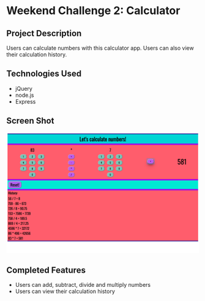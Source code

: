 # Weekend Challenge 2: Calculator

## Project Description 

Users can calculate numbers with this calculator app. Users can also view their calculation history. 

## Technologies Used

- jQuery
- node.js
- Express

## Screen Shot

![App Screenshot](server/public/styles/screenshot4.png)


## Completed Features
- Users can add, subtract, divide and multiply numbers
- Users can view their calculation history
